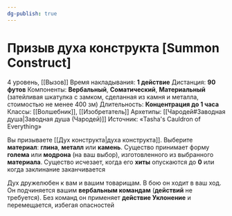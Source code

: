 ```yaml
---
dg-publish: true
---
```

# Призыв духа конструкта [Summon Construct]
4 уровень, [[Вызов]]
Время накладывания: **1 действие**
Дистанция: **90 футов**
Компоненты: **Вербальный**, **Соматический**, **Материальный** (затейливая шкатулка с замком, сделанная из камня и металла, стоимостью не менее 400 зм)
Длительность: **Концентрация до 1 часа**
Классы: [[Волшебник]], [[Изобретатель]]
Архетипы: [[Чародей#Заводная душа|Заводная душа (Чародей)]]
Источник: «Tasha's Cauldron of Everything»

Вы призываете [[Дух конструкта|духа конструкта]]. Выберите **материал**: **глина**, **металл** или **камень**. Существо принимает форму **голема** или **модрона** (на ваш выбор), изготовленного из выбранного **материала**. Существо исчезает, когда его **хиты** опускаются до **0** или когда заклинание заканчивается

Дух дружелюбен к вам и вашим товарищам. В бою он ходит в ваш ход. Он подчиняется вашим **вербальным командам** (**действий** не требуется). Без команд он применяет **действие Уклонение** и перемещается, избегая опасностей